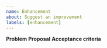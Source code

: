 ```yaml
---
name: Enhancement
about: Suggest an improvement
labels: [enhancement]
---
```

**Problem**
**Proposal**
**Acceptance criteria**
